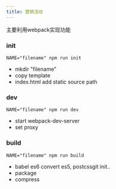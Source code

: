 ```yaml
--- 
title: 营销活动
---
```


主要利用webpack实现功能
### init
```
NAME="filename" npm run init
```
- mkdir "filename"
- copy template
- index.html add static source path

### dev
```
NAME="filename" npm run dev
```
- start webpack-dev-server
- set proxy

### build
```
NAME="filename" npm run build
```
- babel es6 convert es5, postcssgit init..
- package
- compress
